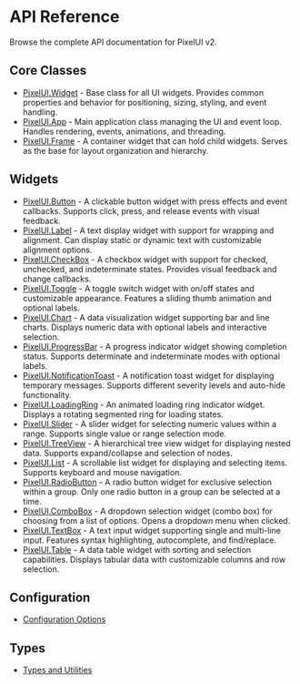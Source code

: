 # API Reference

Browse the complete API documentation for PixelUI v2.

## Core Classes

- [PixelUI.Widget](/api/widget) - Base class for all UI widgets. Provides common properties and behavior for positioning, sizing, styling, and event handling.
- [PixelUI.App](/api/app) - Main application class managing the UI and event loop. Handles rendering, events, animations, and threading.
- [PixelUI.Frame](/api/frame) - A container widget that can hold child widgets. Serves as the base for layout organization and hierarchy.

## Widgets

- [PixelUI.Button](/api/button) - A clickable button widget with press effects and event callbacks. Supports click, press, and release events with visual feedback.
- [PixelUI.Label](/api/label) - A text display widget with support for wrapping and alignment. Can display static or dynamic text with customizable alignment options.
- [PixelUI.CheckBox](/api/checkbox) - A checkbox widget with support for checked, unchecked, and indeterminate states. Provides visual feedback and change callbacks.
- [PixelUI.Toggle](/api/toggle) - A toggle switch widget with on/off states and customizable appearance. Features a sliding thumb animation and optional labels.
- [PixelUI.Chart](/api/chart) - A data visualization widget supporting bar and line charts. Displays numeric data with optional labels and interactive selection.
- [PixelUI.ProgressBar](/api/progressbar) - A progress indicator widget showing completion status. Supports determinate and indeterminate modes with optional labels.
- [PixelUI.NotificationToast](/api/notificationtoast) - A notification toast widget for displaying temporary messages. Supports different severity levels and auto-hide functionality.
- [PixelUI.LoadingRing](/api/loadingring) - An animated loading ring indicator widget. Displays a rotating segmented ring for loading states.
- [PixelUI.Slider](/api/slider) - A slider widget for selecting numeric values within a range. Supports single value or range selection mode.
- [PixelUI.TreeView](/api/treeview) - A hierarchical tree view widget for displaying nested data. Supports expand/collapse and selection of nodes.
- [PixelUI.List](/api/list) - A scrollable list widget for displaying and selecting items. Supports keyboard and mouse navigation.
- [PixelUI.RadioButton](/api/radiobutton) - A radio button widget for exclusive selection within a group. Only one radio button in a group can be selected at a time.
- [PixelUI.ComboBox](/api/combobox) - A dropdown selection widget (combo box) for choosing from a list of options. Opens a dropdown menu when clicked.
- [PixelUI.TextBox](/api/textbox) - A text input widget supporting single and multi-line input. Features syntax highlighting, autocomplete, and find/replace.
- [PixelUI.Table](/api/table) - A data table widget with sorting and selection capabilities. Displays tabular data with customizable columns and row selection.

## Configuration

- [Configuration Options](/api/configuration)

## Types

- [Types and Utilities](/api/types)


